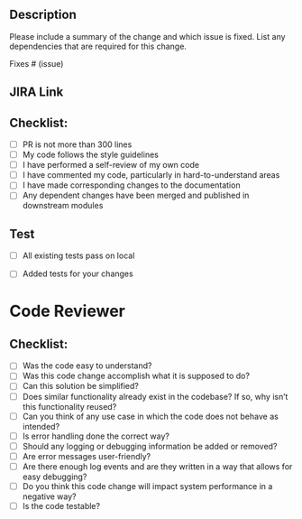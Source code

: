 ## Description

Please include a summary of the change and which issue is fixed. List any dependencies that are required for this change.

Fixes # (issue)

## JIRA Link
<add link here>

## Checklist:
- [ ] PR is not more than 300 lines
- [ ] My code follows the style guidelines
- [ ] I have performed a self-review of my own code
- [ ] I have commented my code, particularly in hard-to-understand areas
- [ ] I have made corresponding changes to the documentation
- [ ] Any dependent changes have been merged and published in downstream modules

## Test
- [ ] All existing tests pass on local
- [ ] Added tests for your changes


# Code Reviewer
## Checklist:

- [ ] Was the code easy to understand?
- [ ] Was this code change accomplish what it is supposed to do?
- [ ] Can this solution be simplified?
- [ ] Does similar functionality already exist in the codebase? If so, why isn’t this functionality reused?
- [ ] Can you think of any use case in which the code does not behave as intended?
- [ ] Is error handling done the correct way?
- [ ] Should any logging or debugging information be added or removed?
- [ ] Are error messages user-friendly?
- [ ] Are there enough log events and are they written in a way that allows for easy debugging?
- [ ] Do you think this code change will impact system performance in a negative way?
- [ ] Is the code testable?
